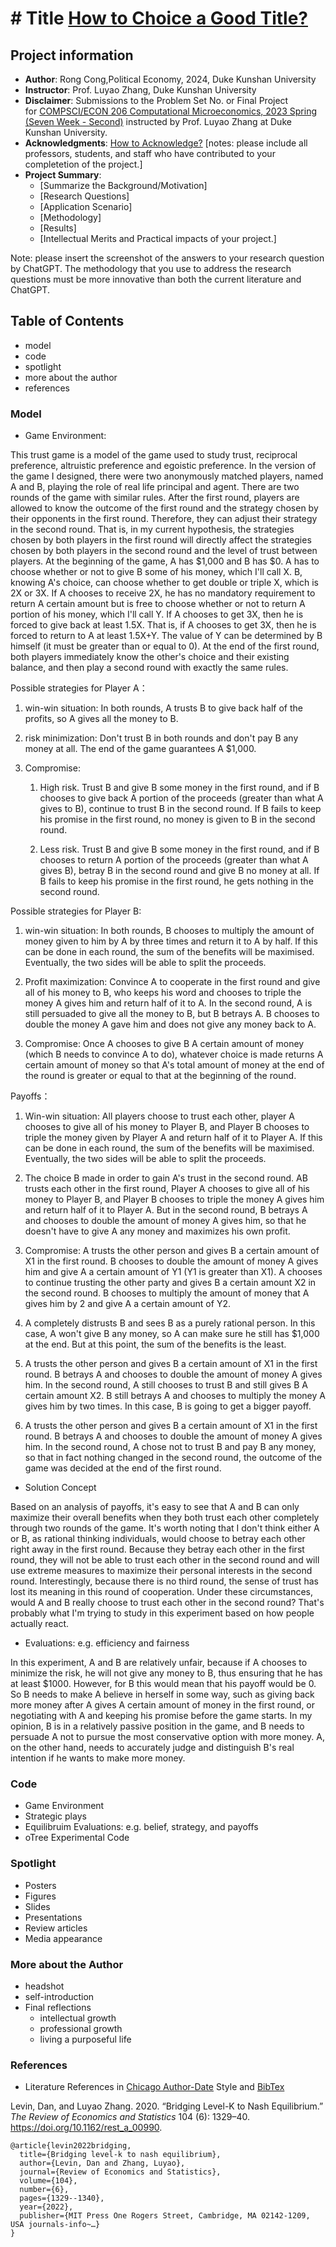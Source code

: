 # # Title [How to Choice a Good Title?](https://www.nature.com/articles/s41562-021-01152-2)
## Project information
- **Author**: Rong Cong,Political Economy, 2024, Duke Kunshan University
- **Instructor**: Prof. Luyao Zhang, Duke Kunshan University
- **Disclaimer**: Submissions to the Problem Set No. or Final Project for [COMPSCI/ECON 206 Computational Microeconomics, 2023 Spring (Seven Week - Second)](https://ce.pubpub.org/) instructed by Prof. Luyao Zhang at Duke Kunshan University.
- **Acknowledgments**: [How to Acknowledge?](https://www.scribbr.co.uk/thesis-dissertation/acknowledgements/)
[notes: please include all professors, students, and staff who have contributed to your completetion of the project.]
- **Project Summary**: 
  - [Summarize the Background/Motivation]
  - [Research Questions]
  - [Application Scenario]
  - [Methodology]
  - [Results]
  - [Intellectual Merits and Practical impacts of your project.]
  
   
Note: please insert the screenshot of the answers to your research question by ChatGPT. The methodology that you use to address the research questions must be more innovative than both the current literature and ChatGPT. 

## Table of Contents

- model
- code
- spotlight
- more about the author
- references

### Model
- Game Environment:

This trust game is a model of the game used to study trust, reciprocal preference, altruistic preference and egoistic preference.
In the version of the game I designed, there were two anonymously matched players, named A and B, playing the role of real life principal and agent. There are two rounds of the game with similar rules. After the first round, players are allowed to know the outcome of the first round and the strategy chosen by their opponents in the first round. Therefore, they can adjust their strategy in the second round. That is, in my current hypothesis, the strategies chosen by both players in the first round will directly affect the strategies chosen by both players in the second round and the level of trust between players.
At the beginning of the game, A has $1,000 and B has $0. A has to choose whether or not to give B some of his money, which I'll call X. B, knowing A's choice, can choose whether to get double or triple X, which is 2X or 3X. If A chooses to receive 2X, he has no mandatory requirement to return A certain amount but is free to choose whether or not to return A portion of his money, which I'll call Y. If A chooses to get 3X, then he is forced to give back at least 1.5X. That is, if A chooses to get 3X, then he is forced to return to A at least 1.5X+Y. The value of Y can be determined by B himself (it must be greater than or equal to 0). At the end of the first round, both players immediately know the other's choice and their existing balance, and then play a second round with exactly the same rules.

Possible strategies for Player A：

1. win-win situation: In both rounds, A trusts B to give back half of the profits, so A gives all the money to B.

2. risk minimization: Don't trust B in both rounds and don't pay B any money at all. The end of the game guarantees A $1,000.

3. Compromise:

   1) High risk. Trust B and give B some money in the first round, and if B chooses to give back A portion of the proceeds (greater than what A gives to B), continue to trust B in the second round. If B fails to keep his promise in the first round, no money is given to B in the second round. 

   2) Less risk. Trust B and give B some money in the first round, and if B chooses to return A portion of the proceeds (greater than what A gives B), betray B in the second round and give B no money at all. If B fails to keep his promise in the first round, he gets nothing in the second round.
   
Possible strategies for Player B:

1. win-win situation: In both rounds, B chooses to multiply the amount of money given to him by A by three times and return it to A by half. If this can be done in each round, the sum of the benefits will be maximised. Eventually, the two sides will be able to split the proceeds.

2. Profit maximization: Convince A to cooperate in the first round and give all of his money to B, who keeps his word and chooses to triple the money A gives him and return half of it to A. In the second round, A is still persuaded to give all the money to B, but B betrays A. B chooses to double the money A gave him and does not give any money back to A.

3. Compromise: Once A chooses to give B A certain amount of money (which B needs to convince A to do), whatever choice is made returns A certain amount of money so that A's total amount of money at the end of the round is greater or equal to that at the beginning of the round.


Payoffs：

1. Win-win situation: All players choose to trust each other, player A chooses to give all of his money to Player B, and Player B chooses to triple the money given by Player A and return half of it to Player A. If this can be done in each round, the sum of the benefits will be maximised. Eventually, the two sides will be able to split the proceeds.
2. The choice B made in order to gain A's trust in the second round. AB trusts each other in the first round, Player A chooses to give all of his money to Player B, and Player B chooses to triple the money A gives him and return half of it to Player A. But in the second round, B betrays A and chooses to double the amount of money A gives him, so that he doesn't have to give A any money and maximizes his own profit.
3. Compromise: A trusts the other person and gives B a certain amount of X1 in the first round. B chooses to double the amount of money A gives him and give A a certain amount of Y1 (Y1 is greater than X1). A chooses to continue trusting the other party and gives B a certain amount X2 in the second round. B chooses to multiply the amount of money that A gives him by 2 and give A a certain amount of Y2.

4. A completely distrusts B and sees B as a purely rational person. In this case, A won't give B any money, so A can make sure he still has $1,000 at the end. But at this point, the sum of the benefits is the least.

5. A trusts the other person and gives B a certain amount of X1 in the first round. B betrays A and chooses to double the amount of money A gives him. In the second round, A still chooses to trust B and still gives B A certain amount X2. B still betrays A and chooses to multiply the money A gives him by two times. In this case, B is going to get a bigger payoff.

6. A trusts the other person and gives B a certain amount of X1 in the first round. B betrays A and chooses to double the amount of money A gives him. In the second round, A chose not to trust B and pay B any money, so that in fact nothing changed in the second round, the outcome of the game was decided at the end of the first round.
- Solution Concept

Based on an analysis of payoffs, it's easy to see that A and B can only maximize their overall benefits when they both trust each other completely through two rounds of the game. It's worth noting that I don't think either A or B, as rational thinking individuals, would choose to betray each other right away in the first round. Because they betray each other in the first round, they will not be able to trust each other in the second round and will use extreme measures to maximize their personal interests in the second round. Interestingly, because there is no third round, the sense of trust has lost its meaning in this round of cooperation. Under these circumstances, would A and B really choose to trust each other in the second round? That's probably what I'm trying to study in this experiment based on how people actually react.

- Evaluations: e.g. efficiency and fairness

In this experiment, A and B are relatively unfair, because if A chooses to minimize the risk, he will not give any money to B, thus ensuring that he has at least $1000. However, for B this would mean that his payoff would be 0. So B needs to make A believe in herself in some way, such as giving back more money after A gives A certain amount of money in the first round, or negotiating with A and keeping his promise before the game starts. In my opinion, B is in a relatively passive position in the game, and B needs to persuade A not to pursue the most conservative option with more money. A, on the other hand, needs to accurately judge and distinguish B's real intention if he wants to make more money.

### Code
- Game Environment
- Strategic plays
- Equilibruim Evaluations: e.g. belief, strategy, and payoffs
- oTree Experimental Code 


### Spotlight
- Posters
- Figures
- Slides
- Presentations
- Review articles
- Media appearance

### More about the Author
- headshot
- self-introduction
- Final reflections 
  - intellectual growth
  - professional growth
  - living a purposeful life

### References

- Literature References in [Chicago Author-Date](https://www.chicagomanualofstyle.org/tools_citationguide/citation-guide-2.html) Style and [BibTex](https://scholar.google.com/) 

Levin, Dan, and Luyao Zhang. 2020. “Bridging Level-K to Nash Equilibrium.” *The Review of Economics and Statistics* 104 (6): 1329–40. https://doi.org/10.1162/rest_a_00990.

```
@article{levin2022bridging,
  title={Bridging level-k to nash equilibrium},
  author={Levin, Dan and Zhang, Luyao},
  journal={Review of Economics and Statistics},
  volume={104},
  number={6},
  pages={1329--1340},
  year={2022},
  publisher={MIT Press One Rogers Street, Cambridge, MA 02142-1209, USA journals-info~…}
}
```

